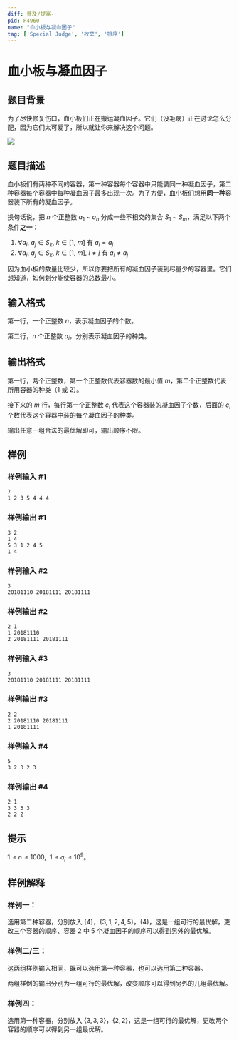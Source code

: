 ```yaml
---
diff: 普及/提高-
pid: P4960
name: "血小板与凝血因子"
tag: ['Special Judge', '枚举', '排序']
---
```

# 血小板与凝血因子
## 题目背景

为了尽快修复伤口，血小板们正在搬运凝血因子。它们（没毛病）正在讨论怎么分配，因为它们太可爱了，所以就让你来解决这个问题。

![](https://i.loli.net/2018/10/05/5bb7372e781b1.jpg)
## 题目描述

血小板们有两种不同的容器，第一种容器每个容器中只能装同一种凝血因子，第二种容器每个容器中每种凝血因子最多出现一次。为了方便，血小板们想用**同一种**容器装下所有的凝血因子。

换句话说，把 $n$ 个正整数 $a_1$ ~ $a_n$ 分成一些不相交的集合 $S_1$ ~ $S_m$，满足以下两个条件**之一**： 
1. $\forall a_i,\ a_j\in S_k,\ k\in [1,\ m]$ 有 $a_i=a_j$
2. $\forall a_i,\ a_j\in S_k,\ k\in [1,\ m],\ i\neq j$ 有 $a_i\neq a_j$

因为血小板的数量比较少，所以你要把所有的凝血因子装到尽量少的容器里。它们想知道，如何划分能使容器的总数最小。
## 输入格式

第一行，一个正整数 $n$，表示凝血因子的个数。

第二行，$n$ 个正整数 $a_i$，分别表示凝血因子的种类。
## 输出格式

第一行，两个正整数，第一个正整数代表容器数的最小值 $m$，第二个正整数代表所用容器的种类（$1$ 或 $2$）。

接下来的 $m$ 行，每行第一个正整数 $c_i$ 代表这个容器装的凝血因子个数，后面的 $c_i$ 个数代表这个容器中装的每个凝血因子的种类。

输出任意一组合法的最优解即可，输出顺序不限。
## 样例

### 样例输入 #1
```
7
1 2 3 5 4 4 4
```
### 样例输出 #1
```
3 2
1 4
5 3 1 2 4 5
1 4
```
### 样例输入 #2
```
3
20181110 20181111 20181111
```
### 样例输出 #2
```
2 1
1 20181110
2 20181111 20181111
```
### 样例输入 #3
```
3
20181110 20181111 20181111
```
### 样例输出 #3
```
2 2
2 20181110 20181111
1 20181111
```
### 样例输入 #4
```
5
3 2 3 2 3
```
### 样例输出 #4
```
2 1
3 3 3 3
2 2 2
```
## 提示

$1\le n\le 1000,\ \ 1\le a_i\le 10^9$。

## 样例解释

### 样例一：

选用第二种容器，分别放入 $\{4\}$，$\{3,1,2,4,5\}$，$\{4\}$，这是一组可行的最优解，更改三个容器的顺序、容器 $2$ 中 $5$ 个凝血因子的顺序可以得到另外的最优解。

### 样例二/三：

这两组样例输入相同，既可以选用第一种容器，也可以选用第二种容器。

两组样例的输出分别为一组可行的最优解，改变顺序可以得到另外的几组最优解。

### 样例四：

选用第一种容器，分别放入 $\{3,3,3\}$，$\{2,2\}$，这是一组可行的最优解，更改两个容器的顺序可以得到另一组最优解。

